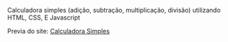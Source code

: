 Calculadora simples (adição, subtração, multiplicação, divisão) utilizando HTML, CSS, E Javascript

Previa do site: [Calculadora Simples](https://festive-ardinghelli-c69b7a.netlify.app/)
